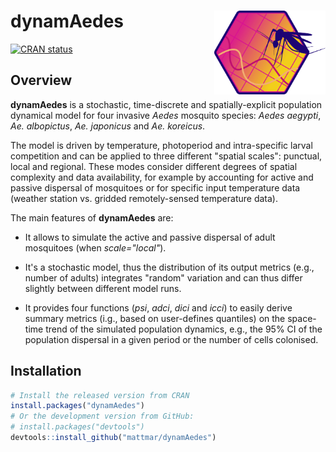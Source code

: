 
<!-- README.md is generated from README.Rmd. Please edit that file -->

# dynamAedes <img src="man/figures/logo.png" align="right" width="178" heigth="134" />

<!-- badges: start -->

[![CRAN
status](https://www.r-pkg.org/badges/version/dynamAedes)](https://cran.r-project.org/package=dynamAedes)
<!-- [![R-CMD-check](https://github.com/r-lib/testthat/workflows/R-CMD-check/badge.svg)](https://github.com/r-lib/testthat/actions) -->
<!-- [![Codecov test coverage](https://codecov.io/gh/r-lib/testthat/branch/main/graph/badge.svg)](https://app.codecov.io/gh/r-lib/testthat?branch=main) -->
<!-- badges: end -->

## Overview

**dynamAedes** is a stochastic, time-discrete and spatially-explicit population dynamical model for four invasive *Aedes* mosquito species: *Aedes aegypti*, *Ae. albopictus*, *Ae. japonicus* and *Ae. koreicus*.

The model is driven by temperature, photoperiod and intra-specific
larval competition and can be applied to three different "spatial scales":
punctual, local and regional. These modes consider different
degrees of spatial complexity and data availability, for example by accounting for
active and passive dispersal of mosquitoes or for specific input temperature data (weather station vs. gridded remotely-sensed temperature data).

The main features of **dynamAedes** are:

-   It allows to simulate the active and passive dispersal of adult mosquitoes (when *scale="local"*).

-   It's a stochastic model, thus the distribution of its output metrics (e.g., number of adults) integrates "random" variation and can thus differ slightly between different model runs.

-   It provides four functions (*psi*, *adci*, *dici* and *icci*) to easily derive summary metrics (i.g., based on user-defines quantiles) on the space-time trend of the simulated population dynamics, e.g., the 95% CI of the population dispersal in a given period or the number of cells colonised.

## Installation

``` r
# Install the released version from CRAN
install.packages("dynamAedes")
# Or the development version from GitHub:
# install.packages("devtools")
devtools::install_github("mattmar/dynamAedes")
```